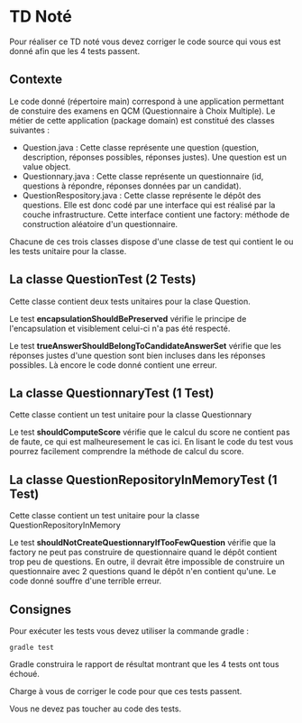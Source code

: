# TD Noté

Pour réaliser ce TD noté vous devez corriger le code source qui vous est donné afin que les 4 tests passent.

## Contexte

Le code donné (répertoire main) correspond à une application  permettant de constuire des examens en QCM (Questionnaire à Choix Multiple). Le métier de cette application (package domain) est constitué des classes suivantes :

* Question.java : Cette classe représente une question (question, description, réponses possibles, réponses justes). Une question est un value object.
* Questionnary.java : Cette classe représente un questionnaire (id, questions à répondre, réponses données par un candidat).
* QuestionRespository.java : Cette classe représente le dépôt des questions. Elle est donc codé par une interface qui est réalisé par la couche infrastructure. Cette interface contient une factory: méthode de construction aléatoire d'un questionnaire. 

Chacune de ces trois classes dispose d'une classe de test qui contient le ou les tests unitaire pour la classe.

## La classe QuestionTest (2 Tests)

Cette classe contient deux tests unitaires pour la clase Question.

Le test **encapsulationShouldBePreserved** vérifie le principe de l'encapsulation et visiblement celui-ci n'a pas été respecté.

Le test **trueAnswerShouldBelongToCandidateAnswerSet** vérifie que les réponses justes d'une question sont bien incluses dans les réponses possibles. Là encore le code donné contient une erreur.

## La classe QuestionnaryTest (1 Test)

Cette classe contient un test unitaire pour la classe Questionnary

Le test **shouldComputeScore** vérifie que le calcul du score ne contient pas de faute, ce qui est malheuresement le cas ici. En lisant le code du test vous pourrez facilement comprendre la méthode de calcul du score.

## La classe QuestionRepositoryInMemoryTest (1 Test)

Cette classe contient un test unitaire pour la classe QuestionRepositoryInMemory

Le test **shouldNotCreateQuestionnaryIfTooFewQuestion** vérifie que la factory ne peut pas construire de questionnaire quand le dépôt contient trop peu de questions. En outre, il devrait être impossible de construire un questionnaire avec 2 questions quand le dépôt n'en contient qu'une. Le code donné souffre d'une terrible erreur.

## Consignes

Pour exécuter les tests vous devez utiliser la commande gradle :

    gradle test

Gradle construira le rapport de résultat montrant que les 4 tests ont tous échoué.

Charge à vous de corriger le code pour que ces tests passent.

Vous ne devez pas toucher au code des tests.

